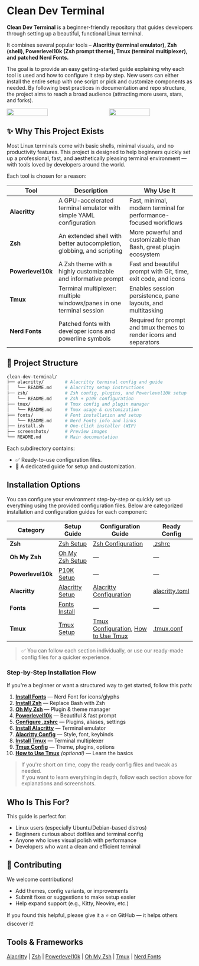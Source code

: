 # Clean Dev Terminal

**Clean Dev Terminal** is a beginner-friendly repository that guides developers through setting up a beautiful, functional Linux terminal. 

It combines several popular tools – **Alacritty (terminal emulator), Zsh (shell), Powerlevel10k (Zsh prompt theme), Tmux (terminal multiplexer), and patched Nerd Fonts.** 

The goal is to provide an easy getting-started guide explaining why each tool is used and how to configure it step by step. New users can either install the entire setup with one script or pick and customize components as needed. By following best practices in documentation and repo structure, the project aims to reach a broad audience (attracting more users, stars, and forks).

<div style="display: flex; gap: 50px;">
    <img src="https://github.com/user-attachments/assets/14290f1b-4e82-46a5-a56c-72b43a72dc68" width="49%"/>
    <img src="https://github.com/user-attachments/assets/719e6da2-2283-4b39-a6de-bd2fc81cb0c3" width="49%"/>

</div>

## ✨ Why This Project Exists

Most Linux terminals come with basic shells, minimal visuals, and no productivity features. This project is designed to help beginners quickly set up a professional, fast, and aesthetically pleasing terminal environment — with tools loved by developers around the world.

Each tool is chosen for a reason:

| Tool              | Description                                                                 | Why Use It                                                                 |
|-------------------|-----------------------------------------------------------------------------|-----------------------------------------------------------------------------|
| **Alacritty**      | A GPU-accelerated terminal emulator with simple YAML configuration         | Fast, minimal, modern terminal for performance-focused workflows           |
| **Zsh**            | An extended shell with better autocompletion, globbing, and scripting       | More powerful and customizable than Bash, great plugin ecosystem           |
| **Powerlevel10k**  | A Zsh theme with a highly customizable and informative prompt               | Fast and beautiful prompt with Git, time, exit code, and icons             |
| **Tmux**           | Terminal multiplexer: multiple windows/panes in one terminal session        | Enables session persistence, pane layouts, and multitasking                |
| **Nerd Fonts**     | Patched fonts with developer icons and powerline symbols                    | Required for prompt and tmux themes to render icons and separators         |


## 📁 Project Structure

```bash
clean-dev-terminal/
├── alacritty/        # Alacritty terminal config and guide
│   └── README.md     # Alacritty setup instructions
├── zsh/              # Zsh config, plugins, and Powerlevel10k setup
│   └── README.md     # Zsh + p10k configuration
├── tmux/             # Tmux config and plugin manager
│   └── README.md     # Tmux usage & customization
├── fonts/            # Font installation and setup
│   └── README.md     # Nerd Fonts info and links
├── install.sh        # One-click installer (WIP)
├── screenshots/      # Preview images
└── README.md         # Main documentation
```

Each subdirectory contains:
- ✅ Ready-to-use configuration files.
- 📖 A dedicated guide for setup and customization.

## Installation Options

You can configure your environment step-by-step or quickly set up everything using the provided configuration files. Below are categorized installation and configuration guides for each component:

| Category | Setup Guide | Configuration Guide | Ready Config |
|----------|-------------|---------------------|---------------|
| **Zsh** | [Zsh Setup](./zsh/zsh/zsh_setup.md) | [Zsh Configuration](./zsh/zsh/zsh_configuration.md) | [.zshrc](./zsh/zsh/.zshrc) |
| **Oh My Zsh** | [Oh My Zsh Setup](./zsh/oh_my_zsh/oh_my_zsh_setup.md) | — | — |
| **Powerlevel10k** | [P10K Setup](./zsh/powerlevel10k/p10k_setup.md) | — | — |
| **Alacritty** | [Alacritty Setup](./alacritty/alacritty_setup.md) | [Alacritty Configuration](./alacritty/alacritty_configuration.md) | [alacritty.toml](./alacritty/alacritty.toml) |
| **Fonts** | [Fonts Install](./fonts/README.md) | — | — |
| **Tmux** | [Tmux Setup](./tmux/tmux_setup.md) | [Tmux Configuration](./tmux/tmux_configuration.md), [How to Use Tmux](./tmux/how_to_use_tmux.md) | [.tmux.conf](./tmux/.tmux.conf) |

> ✅ You can follow each section individually, or use our ready-made config files for a quicker experience.

### Step-by-Step Installation Flow

If you're a beginner or want a structured way to get started, follow this path:

1. **[Install Fonts](./fonts/README.md)** — Nerd Font for icons/glyphs  
2. **[Install Zsh](./zsh/zsh/zsh_setup.md)** — Replace Bash with Zsh  
3. **[Oh My Zsh](./zsh/oh_my_zsh/oh_my_zsh_setup.md)** — Plugin & theme manager  
4. **[Powerlevel10k](./zsh/powerlevel10k/p10k_setup.md)** — Beautiful & fast prompt  
5. **[Configure .zshrc](./zsh/zsh/zsh_configuration.md)** — Plugins, aliases, settings  
6. **[Install Alacritty](./alacritty/alacritty_setup.md)** — Terminal emulator  
7. **[Alacritty Config](./alacritty/alacritty_configuration.md)** — Style, font, keybinds  
8. **[Install Tmux](./tmux/tmux_setup.md)** — Terminal multiplexer  
9. **[Tmux Config](./tmux/tmux_configuration.md)** — Theme, plugins, options  
10. **[How to Use Tmux](./tmux/how_to_use_tmux.md)** *(optional)* — Learn the basics

> If you're short on time, copy the ready config files and tweak as needed.  
> If you want to learn everything in depth, follow each section above for explanations and screenshots.


## Who Is This For?

This guide is perfect for:
- Linux users (especially Ubuntu/Debian-based distros)
- Beginners curious about dotfiles and terminal config
- Anyone who loves visual polish with performance
- Developers who want a clean and efficient terminal

## 🙌 Contributing

We welcome contributions!
- Add themes, config variants, or improvements
- Submit fixes or suggestions to make setup easier
- Help expand support (e.g., Kitty, Neovim, etc.)

If you found this helpful, please give it a ⭐ on GitHub — it helps others discover it!

## Tools & Frameworks

[Alacritty](https://github.com/alacritty/alacritty) | [Zsh](https://www.zsh.org/) | [Powerlevel10k](https://github.com/romkatv/powerlevel10k) | [Oh My Zsh](https://github.com/ohmyzsh/ohmyzsh) | [Tmux](https://github.com/tmux/tmux) | [Nerd Fonts](https://www.nerdfonts.com/)
